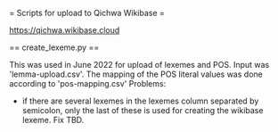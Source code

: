 = Scripts for upload to Qichwa Wikibase =

https://qichwa.wikibase.cloud

== create_lexeme.py ==

This was used in June 2022 for upload of lexemes and POS. Input was 'lemma-upload.csv'.
The mapping of the POS literal values was done according to 'pos-mapping.csv'
Problems:
* if there are several lexemes in the lexemes column separated by semicolon, only the last of these is used for creating the wikibase lexeme. Fix TBD.

